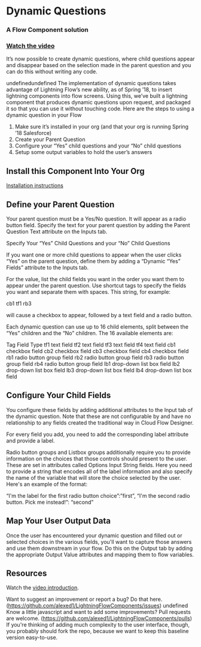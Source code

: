 # Dynamic Questions #

### A Flow Component solution 
### [Watch the video](https://youtu.be/KBcmWM9KEWc) ###

It’s now possible to create dynamic questions, where child questions appear and disappear based on the selection made in the parent question and you can do this without writing any code.

undefinedundefined
The implementation of dynamic questions takes advantage of Lightning Flow’s new ability, as of Spring ’18, to insert lightning components into flow screens. Using this, we’ve built a lightning component that produces dynamic questions upon request, and packaged it so that you can use it without touching code.
Here are the steps to using a dynamic question in your Flow

1. Make sure it’s installed in your org (and that your org is running Spring ’18 Salesforce)
2. Create your Parent Question
3. Configure your “Yes” child questions and your “No” child questions
4. Setup some output variables to hold the user’s answers

## Install this Component Into Your Org ##

[Installation instructions](/flow_screen_components/InstallScreenComponents.md)

## Define your Parent Question ##

Your parent question must be a Yes/No question. It will appear as a radio button field. Specify the text for your parent question by adding the Parent Question Text attribute on the Inputs tab.

Specify Your “Yes” Child Questions and your “No” Child Questions

If you want one or more child questions to appear when the user clicks “Yes” on the parent question, define them by adding a “Dynamic “Yes” Fields” attribute to the Inputs tab.

For the value, list the child fields you want in the order you want them to appear under the parent question. Use shortcut tags to specify the fields you want and separate them with spaces. This string, for example:

cb1 tf1 rb3

will cause a checkbox to appear, followed by a text field and a radio button.

Each dynamic question can use up to 16 child elements, split between the “Yes” children and the “No” children. The 16 available elements are:


Tag	Field Type
tf1	text field
tf2	text field
tf3	text field
tf4	text field
cb1	checkbox field
cb2	checkbox field
cb3	checkbox field
cb4	checkbox field
rb1	radio button group field
rb2	radio button group field
rb3	radio button group field
rb4	radio button group field
lb1	drop-down list box field
lb2	drop-down list box field
lb3	drop-down list box field
lb4	drop-down list box field



## Configure Your Child Fields ##

You configure these fields by adding additional attributes to the Input tab of the dynamic question. Note that these are not configurable by and have no relationship to any fields created the traditional way in Cloud Flow Designer.

For every field you add, you need to add the corresponding label attribute and provide a label.

Radio button groups and Listbox groups additionally require you to provide information on the choices that those controls should present to the user. These are set in attributes called Options Input String fields. Here you need to provide a string that encodes all of the label information and also specify the name of the variable that will store the choice selected  by the user. Here's an example of the format:

“I'm the label for the first radio button choice”:”first”, “I'm the second radio button. Pick me instead!”: “second”

## Map Your User Output Data ##


Once the user has encountered your dynamic question and filled out or selected choices in  the various fields, you'll want to capture those answers and use them downstream in your flow. Do this on the Output tab by adding the appropriate Output Value attributes and mapping them to flow variables.

## Resources ##

Watch the [video introduction](https://www.youtube.com/watch?v=KBcmWM9KEWc&feature=youtu.be).

Want to suggest an improvement or report a bug? Do that here.  (https://github.com/alexed1/LightningFlowComponents/issues)
undefined
Know a little javascript and want to add some improvements? Pull requests are welcome. (https://github.com/alexed1/LightningFlowComponents/pulls) If you're thinking of adding much complexity to the user interface, though, you probably should fork the repo, because we want to keep this baseline version easy-to-use.





